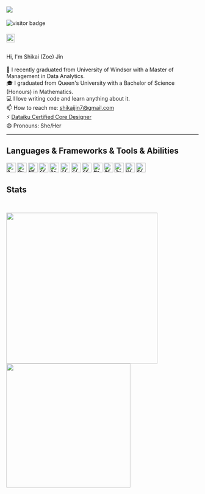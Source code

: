 <h1 align="left">
  <a href="https://git.io/typing-svg">
    <img src="https://readme-typing-svg.herokuapp.com/?lines=Hello,+There!+👋;This+is+Shikai+Jin....;Nice+to+meet+you!&center=true&size=30">
  </a>
</h1>
 
![visitor badge](https://visitor-badge.glitch.me/badge?page_id=shikaijin/shikaijin.visitor-badge)

<h5 align="left">
  <a href="https://www.linkedin.com/in/shikaizoejin/">
  <img align="left" alt="Shikai's LinkedIN" width="22px" src="https://raw.githubusercontent.com/peterthehan/peterthehan/master/assets/linkedin.svg" />
</a>
</h5>
<br>
<br>


<p align="left">
  Hi, I'm Shikai (Zoe) Jin
  <br>
  <br>
  🔬 I recently graduated from University of Windsor with a Master of Management in Data Analytics. 
  <br>
  🎓 I graduated from Queen's University with a Bachelor of Science (Honours) in Mathematics.
  <br>
  💻 I love writing code and learn anything about it.
  <br>
  📫 How to reach me: <a href="mailto: shikaijin7@gmail.com">shikaijin7@gmail.com</a>
  <br>
   ⚡ <a href="https://verify.skilljar.com/c/fcp5g283qdvp">Dataiku Certified Core Designer</a>
  <br>
   😄 Pronouns: She/Her
</p>

<hr>
<h2 align="left"> Languages & Frameworks & Tools & Abilities </h2>
<h5 align="left">
  <code><img title="R" height="25" src="https://upload.wikimedia.org/wikipedia/commons/thumb/1/1b/R_logo.svg/724px-R_logo.svg.png"></code>
  <code><img title="Python" height="25" src="https://upload.wikimedia.org/wikipedia/commons/thumb/c/c3/Python-logo-notext.svg/1024px-Python-logo-notext.svg.png"></code>
  <code><img title="HTML" height="25" src="https://upload.wikimedia.org/wikipedia/commons/thumb/6/61/HTML5_logo_and_wordmark.svg/512px-HTML5_logo_and_wordmark.svg.png"></code>
  <code><img title="CSS" height="25" src="https://upload.wikimedia.org/wikipedia/commons/thumb/d/d5/CSS3_logo_and_wordmark.svg/1200px-CSS3_logo_and_wordmark.svg.png"></code>
  <code><img title="React" height="25" src="https://www.pngfind.com/pngs/m/638-6386507_10-years-of-experience-react-native-logo-svg.png"></code>
  <code><img title="Git" height="25" src="https://upload.wikimedia.org/wikipedia/commons/thumb/3/3f/Git_icon.svg/1024px-Git_icon.svg.png"></code>
  <code><img title="GitHub" height="25" src="https://upload.wikimedia.org/wikipedia/commons/thumb/9/91/Octicons-mark-github.svg/2048px-Octicons-mark-github.svg.png"></code>
  <code><img title="SSMS" height="25" src="https://aleson-itc.com/wp-content/uploads/2020/03/server-m-studio.svg"></code>
  <code><img title="MySQL" height="25" src="https://cdn.worldvectorlogo.com/logos/mysql-6.svg"></code>
  <code><img title="RStudio" height="25" src="https://encrypted-tbn0.gstatic.com/images?q=tbn:ANd9GcQ2rLkJzbPUxXq3BaPimgkX8xVrR2nDF0GQHoHEQvKN9YCyYSELJlHqD9Hs2A3JdNwmfv0&usqp=CAU"></code>
  <code><img title="Jupyter Notebook" height="25" src="https://upload.wikimedia.org/wikipedia/commons/thumb/3/38/Jupyter_logo.svg/1200px-Jupyter_logo.svg.png"></code>
  <code><img title="Visual Studio Code" height="25" src="https://images.squarespace-cdn.com/content/v1/592e86ee9de4bb6e73d8c154/1514032294927-RQFIXIR332YVK2D58E64/32078472-5053adea-baa7-11e7-9034-519002f12ac7.png"></code>
  <code><img title="Figma" height="25" src="https://4.bp.blogspot.com/-LiJZ5I8E7K8/XIe_GeI5glI/AAAAAAAAIuw/4Awu8j8r0P8TKBXzyxyslHEfplOlK9-6QCK4BGAYYCw/s1600/icon%2Bfigma%2Bvector.png"></code>
</h5>

<h2 align="left"> Stats </h2>
<br>
<p>
  <div align=left>
    <a href="https://github.com/anuraghazra/github-readme-stats" title="Go to Source">
      <img align="left" width=396 src="https://github-readme-stats.vercel.app/api?username=shikaijin&show_icons=true&theme=react&border_color=61dafb&hide_border=true" />
    </a>
  </div>
  <div align=left>
         <a href="https://github.com/anuraghazra/github-readme-stats">
      <img width=325 align="left" src="https://github-readme-stats.vercel.app/api/top-langs/?username=shikaijin&hide=c%23,powershell,Mathematica,Ruby,Objective-C,Objective-C%2b%2b,Cuda&title_color=61dafb&text_color=ffffff&icon_color=61dafb&bg_color=20232a&langs_count=8&layout=compact&border_color=61dafb&hide_border=true" />
    </a>
  </div>
 </p>





